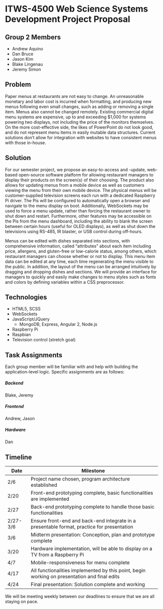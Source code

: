 # ITWS-4500 Web Science Systems Development Project Proposal

## Group 2 Members
- Andrew Aquino
- Dan Bruce
- Jason Kim
- Blake Lingenau
- Jeremy Simon

## Problem
Paper menus at restaurants are not easy to change. An unreasonable monetary and labor cost is incurred when formatting, and producing new menus following even small changes, such as adding or removing a single item. Menus also cannot be changed remotely.
Existing commercial digital menu systems are expensive, up to and exceeding $1,000 for systems powering two displays, not including the price of the monitors themselves. On the more cost-effective side, the likes of PowerPoint do not look good, and do not represent menu items in easily mutable data structures. Current solutions don’t allow for integration with websites to have consistent menus with those in-house.

## Solution
For our semester project, we propose an easy-to-access and -update, web-based open-source software platform for allowing restaurant managers to display their products on the screen(s) of their choosing. The product also allows for updating menus from a mobile device as well as customers viewing the menu from their own mobile device.
The physical menus will be customer-supplied television screens each run with a dedicated Raspberry Pi driver. The Pis will be configured to automatically open a browser and navigate to the menu display on boot. Additionally, WebSockets may be used to force a menu update, rather than forcing the restaurant owner to shut down and restart. Furthermore, other features may be accessible on the Pis from the menu dashboard, including the ability to blank the screen between certain hours (useful for OLED displays), as well as shut down the televisions using RS-485, IR blaster, or USB control during off-hours.

Menus can be edited with dishes separated into sections, with comprehensive information, called “attributes” about each item including price, allergens, and gluten-free or low-calorie status, among others, which restaurant managers can choose whether or not to display. This menu item data can be edited at any time, each time regenerating the menu visible to the public. In addition, the layout of the menu can be arranged intuitively by dragging and dropping dishes and sections. We will provide an interface for managers to quickly and easily make changes to menu styles such as fonts and colors by defining variables within a CSS preprocessor.

## Technologies
- HTML5, SCSS
- WebSockets
- JavaScript/JQuery
  - MongoDB, Express, Angular 2, Node.js
- Raspberry Pi
- Raspbian
- Television control (stretch goal)


## Task Assignments
Each group member will be familiar with and help with building the application-level logic. Specific assignments are as follows:

##### Backend
Blake, Jeremy
##### Frontend
Andrew, Jason
##### Hardware
Dan

## Timeline
Date | Milestone
--- | ---
2/6 | Project name chosen, program architecture established
2/20 | Front-end prototyping complete, basic functionalities are implemented
2/27 | Back-end prototyping complete to handle those basic functionalities
2/27-3/6 | Ensure front-end and back-end integrate in a presentable format, practice for presentation
3/6 | Midterm presentation: Conception, plan and prototype complete
3/20 | Hardware implementation, will be able to display on a TV from a Raspberry Pi
4/7 | Mobile-responsiveness for menu complete
4/17 | All functionalities implemented by this point, begin working on presentation and final edits
4/24 | Final presentation: Solution complete and working

We will be meeting weekly between our deadlines to ensure that we are all staying on pace.
